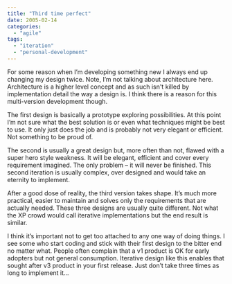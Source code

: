 ```yaml
---
title: "Third time perfect"
date: 2005-02-14
categories: 
  - "agile"
tags: 
  - "iteration"
  - "personal-development"
---
```


For some reason when I’m developing something new I always end up changing my design twice. Note, I’m not talking about architecture here. Architecture is a higher level concept and as such isn't killed by implementation detail the way a design is. I think there is a reason for this multi-version development though.

The first design is basically a prototype exploring possibilities. At this point I’m not sure what the best solution is or even what techniques might be best to use. It only just does the job and is probably not very elegant or efficient. Not something to be proud of.

The second is usually a great design but, more often than not, flawed with a super hero style weakness. It will be elegant, efficient and cover every requirement imagined. The only problem – it will never be finished. This second iteration is usually complex, over designed and would take an eternity to implement.

After a good dose of reality, the third version takes shape. It’s much more practical, easier to maintain and solves only the requirements that are actually needed. These three designs are usually quite different. Not what the XP crowd would call iterative implementations but the end result is similar.

I think it’s important not to get too attached to any one way of doing things. I see some who start coding and stick with their first design to the bitter end no matter what. People often complain that a v1 product is OK for early adopters but not general consumption. Iterative design like this enables that sought after v3 product in your first release. Just don’t take three times as long to implement it…
